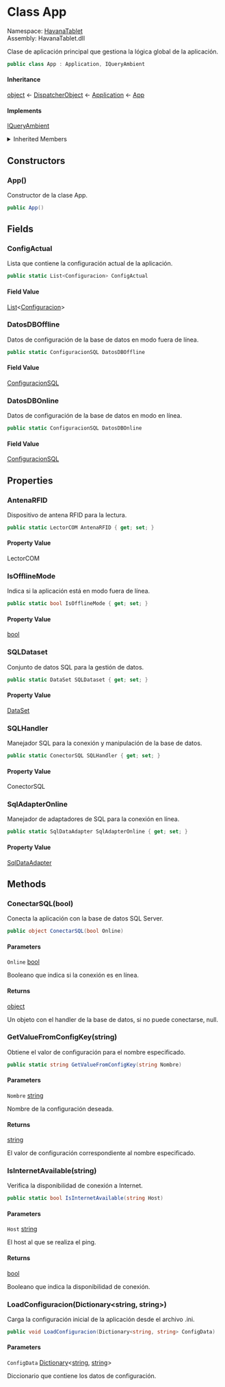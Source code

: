 # <a id="HavanaTablet_App"></a> Class App

Namespace: [HavanaTablet](HavanaTablet.md)  
Assembly: HavanaTablet.dll  

Clase de aplicación principal que gestiona la lógica global de la aplicación.

```csharp
public class App : Application, IQueryAmbient
```

#### Inheritance

[object](https://learn.microsoft.com/dotnet/api/system.object) ← 
[DispatcherObject](https://learn.microsoft.com/dotnet/api/system.windows.threading.dispatcherobject) ← 
[Application](https://learn.microsoft.com/dotnet/api/system.windows.application) ← 
[App](HavanaTablet.App.md)

#### Implements

[IQueryAmbient](https://learn.microsoft.com/dotnet/api/system.windows.markup.iqueryambient)

<details>
  
<summary>Inherited Members</summary>

[Application.Run\(\)](https://learn.microsoft.com/dotnet/api/system.windows.application.run\#system\-windows\-application\-run), 
[Application.Run\(Window\)](https://learn.microsoft.com/dotnet/api/system.windows.application.run\#system\-windows\-application\-run\(system\-windows\-window\)), 
[Application.Shutdown\(\)](https://learn.microsoft.com/dotnet/api/system.windows.application.shutdown\#system\-windows\-application\-shutdown), 
[Application.Shutdown\(int\)](https://learn.microsoft.com/dotnet/api/system.windows.application.shutdown\#system\-windows\-application\-shutdown\(system\-int32\)), 
[Application.FindResource\(object\)](https://learn.microsoft.com/dotnet/api/system.windows.application.findresource), 
[Application.TryFindResource\(object\)](https://learn.microsoft.com/dotnet/api/system.windows.application.tryfindresource), 
[Application.LoadComponent\(object, Uri\)](https://learn.microsoft.com/dotnet/api/system.windows.application.loadcomponent\#system\-windows\-application\-loadcomponent\(system\-object\-system\-uri\)), 
[Application.LoadComponent\(Uri\)](https://learn.microsoft.com/dotnet/api/system.windows.application.loadcomponent\#system\-windows\-application\-loadcomponent\(system\-uri\)), 
[Application.GetResourceStream\(Uri\)](https://learn.microsoft.com/dotnet/api/system.windows.application.getresourcestream), 
[Application.GetContentStream\(Uri\)](https://learn.microsoft.com/dotnet/api/system.windows.application.getcontentstream), 
[Application.GetRemoteStream\(Uri\)](https://learn.microsoft.com/dotnet/api/system.windows.application.getremotestream), 
[Application.GetCookie\(Uri\)](https://learn.microsoft.com/dotnet/api/system.windows.application.getcookie), 
[Application.SetCookie\(Uri, string\)](https://learn.microsoft.com/dotnet/api/system.windows.application.setcookie), 
[Application.OnStartup\(StartupEventArgs\)](https://learn.microsoft.com/dotnet/api/system.windows.application.onstartup), 
[Application.OnExit\(ExitEventArgs\)](https://learn.microsoft.com/dotnet/api/system.windows.application.onexit), 
[Application.OnActivated\(EventArgs\)](https://learn.microsoft.com/dotnet/api/system.windows.application.onactivated), 
[Application.OnDeactivated\(EventArgs\)](https://learn.microsoft.com/dotnet/api/system.windows.application.ondeactivated), 
[Application.OnSessionEnding\(SessionEndingCancelEventArgs\)](https://learn.microsoft.com/dotnet/api/system.windows.application.onsessionending), 
[Application.OnNavigating\(NavigatingCancelEventArgs\)](https://learn.microsoft.com/dotnet/api/system.windows.application.onnavigating), 
[Application.OnNavigated\(NavigationEventArgs\)](https://learn.microsoft.com/dotnet/api/system.windows.application.onnavigated), 
[Application.OnNavigationProgress\(NavigationProgressEventArgs\)](https://learn.microsoft.com/dotnet/api/system.windows.application.onnavigationprogress), 
[Application.OnNavigationFailed\(NavigationFailedEventArgs\)](https://learn.microsoft.com/dotnet/api/system.windows.application.onnavigationfailed), 
[Application.OnLoadCompleted\(NavigationEventArgs\)](https://learn.microsoft.com/dotnet/api/system.windows.application.onloadcompleted), 
[Application.OnNavigationStopped\(NavigationEventArgs\)](https://learn.microsoft.com/dotnet/api/system.windows.application.onnavigationstopped), 
[Application.OnFragmentNavigation\(FragmentNavigationEventArgs\)](https://learn.microsoft.com/dotnet/api/system.windows.application.onfragmentnavigation), 
[Application.Current](https://learn.microsoft.com/dotnet/api/system.windows.application.current), 
[Application.Windows](https://learn.microsoft.com/dotnet/api/system.windows.application.windows), 
[Application.MainWindow](https://learn.microsoft.com/dotnet/api/system.windows.application.mainwindow), 
[Application.ShutdownMode](https://learn.microsoft.com/dotnet/api/system.windows.application.shutdownmode), 
[Application.Resources](https://learn.microsoft.com/dotnet/api/system.windows.application.resources), 
[Application.StartupUri](https://learn.microsoft.com/dotnet/api/system.windows.application.startupuri), 
[Application.Properties](https://learn.microsoft.com/dotnet/api/system.windows.application.properties), 
[Application.ResourceAssembly](https://learn.microsoft.com/dotnet/api/system.windows.application.resourceassembly), 
[Application.Startup](https://learn.microsoft.com/dotnet/api/system.windows.application.startup), 
[Application.Exit](https://learn.microsoft.com/dotnet/api/system.windows.application.exit), 
[Application.Activated](https://learn.microsoft.com/dotnet/api/system.windows.application.activated), 
[Application.Deactivated](https://learn.microsoft.com/dotnet/api/system.windows.application.deactivated), 
[Application.SessionEnding](https://learn.microsoft.com/dotnet/api/system.windows.application.sessionending), 
[Application.DispatcherUnhandledException](https://learn.microsoft.com/dotnet/api/system.windows.application.dispatcherunhandledexception), 
[Application.Navigating](https://learn.microsoft.com/dotnet/api/system.windows.application.navigating), 
[Application.Navigated](https://learn.microsoft.com/dotnet/api/system.windows.application.navigated), 
[Application.NavigationProgress](https://learn.microsoft.com/dotnet/api/system.windows.application.navigationprogress), 
[Application.NavigationFailed](https://learn.microsoft.com/dotnet/api/system.windows.application.navigationfailed), 
[Application.LoadCompleted](https://learn.microsoft.com/dotnet/api/system.windows.application.loadcompleted), 
[Application.NavigationStopped](https://learn.microsoft.com/dotnet/api/system.windows.application.navigationstopped), 
[Application.FragmentNavigation](https://learn.microsoft.com/dotnet/api/system.windows.application.fragmentnavigation), 
[DispatcherObject.Dispatcher](https://learn.microsoft.com/dotnet/api/system.windows.threading.dispatcherobject.dispatcher), 
[object.ToString\(\)](https://learn.microsoft.com/dotnet/api/system.object.tostring), 
[object.Equals\(object\)](https://learn.microsoft.com/dotnet/api/system.object.equals\#system\-object\-equals\(system\-object\)), 
[object.Equals\(object, object\)](https://learn.microsoft.com/dotnet/api/system.object.equals\#system\-object\-equals\(system\-object\-system\-object\)), 
[object.ReferenceEquals\(object, object\)](https://learn.microsoft.com/dotnet/api/system.object.referenceequals), 
[object.GetHashCode\(\)](https://learn.microsoft.com/dotnet/api/system.object.gethashcode), 
[object.GetType\(\)](https://learn.microsoft.com/dotnet/api/system.object.gettype), 
[object.MemberwiseClone\(\)](https://learn.microsoft.com/dotnet/api/system.object.memberwiseclone)
</details>

## Constructors

### <a id="HavanaTablet_App__ctor"></a> App\(\)

Constructor de la clase App.

```csharp
public App()
```

## Fields

### <a id="HavanaTablet_App_ConfigActual"></a> ConfigActual

Lista que contiene la configuración actual de la aplicación.

```csharp
public static List<Configuracion> ConfigActual
```

#### Field Value

 [List](https://learn.microsoft.com/dotnet/api/system.collections.generic.list\-1)<[Configuracion](HavanaTablet.Configuracion.md)\>

### <a id="HavanaTablet_App_DatosDBOffline"></a> DatosDBOffline

Datos de configuración de la base de datos en modo fuera de línea.

```csharp
public static ConfiguracionSQL DatosDBOffline
```

#### Field Value

 [ConfiguracionSQL](HavanaTablet.ConfiguracionSQL.md)

### <a id="HavanaTablet_App_DatosDBOnline"></a> DatosDBOnline

Datos de configuración de la base de datos en modo en línea.

```csharp
public static ConfiguracionSQL DatosDBOnline
```

#### Field Value

 [ConfiguracionSQL](HavanaTablet.ConfiguracionSQL.md)

## Properties

### <a id="HavanaTablet_App_AntenaRFID"></a> AntenaRFID

Dispositivo de antena RFID para la lectura.

```csharp
public static LectorCOM AntenaRFID { get; set; }
```

#### Property Value

 LectorCOM

### <a id="HavanaTablet_App_IsOfflineMode"></a> IsOfflineMode

Indica si la aplicación está en modo fuera de línea.

```csharp
public static bool IsOfflineMode { get; set; }
```

#### Property Value

 [bool](https://learn.microsoft.com/dotnet/api/system.boolean)

### <a id="HavanaTablet_App_SQLDataset"></a> SQLDataset

Conjunto de datos SQL para la gestión de datos.

```csharp
public static DataSet SQLDataset { get; set; }
```

#### Property Value

 [DataSet](https://learn.microsoft.com/dotnet/api/system.data.dataset)

### <a id="HavanaTablet_App_SQLHandler"></a> SQLHandler

Manejador SQL para la conexión y manipulación de la base de datos.

```csharp
public static ConectorSQL SQLHandler { get; set; }
```

#### Property Value

 ConectorSQL

### <a id="HavanaTablet_App_SqlAdapterOnline"></a> SqlAdapterOnline

Manejador de adaptadores de SQL para la conexión en línea.

```csharp
public static SqlDataAdapter SqlAdapterOnline { get; set; }
```

#### Property Value

 [SqlDataAdapter](https://learn.microsoft.com/dotnet/api/system.data.sqlclient.sqldataadapter)

## Methods

### <a id="HavanaTablet_App_ConectarSQL_System_Boolean_"></a> ConectarSQL\(bool\)

Conecta la aplicación con la base de datos SQL Server.

```csharp
public object ConectarSQL(bool Online)
```

#### Parameters

`Online` [bool](https://learn.microsoft.com/dotnet/api/system.boolean)

Booleano que indica si la conexión es en línea.

#### Returns

 [object](https://learn.microsoft.com/dotnet/api/system.object)

Un objeto con el handler de la base de datos, si no puede conectarse, null.

### <a id="HavanaTablet_App_GetValueFromConfigKey_System_String_"></a> GetValueFromConfigKey\(string\)

Obtiene el valor de configuración para el nombre especificado.

```csharp
public static string GetValueFromConfigKey(string Nombre)
```

#### Parameters

`Nombre` [string](https://learn.microsoft.com/dotnet/api/system.string)

Nombre de la configuración deseada.

#### Returns

 [string](https://learn.microsoft.com/dotnet/api/system.string)

El valor de configuración correspondiente al nombre especificado.

### <a id="HavanaTablet_App_IsInternetAvailable_System_String_"></a> IsInternetAvailable\(string\)

Verifica la disponibilidad de conexión a Internet.

```csharp
public static bool IsInternetAvailable(string Host)
```

#### Parameters

`Host` [string](https://learn.microsoft.com/dotnet/api/system.string)

El host al que se realiza el ping.

#### Returns

 [bool](https://learn.microsoft.com/dotnet/api/system.boolean)

Booleano que indica la disponibilidad de conexión.

### <a id="HavanaTablet_App_LoadConfiguracion_System_Collections_Generic_Dictionary_System_String_System_String__"></a> LoadConfiguracion\(Dictionary<string, string\>\)

Carga la configuración inicial de la aplicación desde el archivo .ini.

```csharp
public void LoadConfiguracion(Dictionary<string, string> ConfigData)
```

#### Parameters

`ConfigData` [Dictionary](https://learn.microsoft.com/dotnet/api/system.collections.generic.dictionary\-2)<[string](https://learn.microsoft.com/dotnet/api/system.string), [string](https://learn.microsoft.com/dotnet/api/system.string)\>

Diccionario que contiene los datos de configuración.

